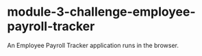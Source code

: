 # module-3-challenge-employee-payroll-tracker
An Employee Payroll Tracker application runs in the browser.
